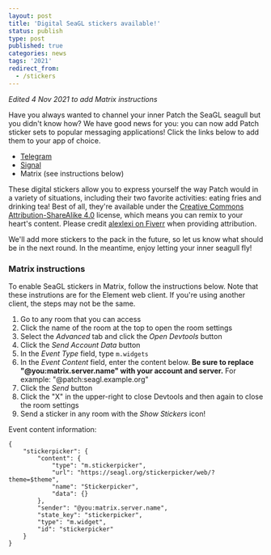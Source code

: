 ```yaml
---
layout: post
title: 'Digital SeaGL stickers available!'
status: publish
type: post
published: true
categories: news
tags: '2021'
redirect_from:
  - /stickers
---
```


*Edited 4 Nov 2021 to add Matrix instructions*

Have you always wanted to channel your inner Patch the SeaGL seagull but you didn't know how?
We have good news for you: you can now add Patch sticker sets to popular messaging applications!
Click the links below to add them to your app of choice.

* [Telegram](https://t.me/addstickers/PatchSeagull)
* [Signal](https://signal.art/addstickers/#pack_id=37da6dc461d100aef3eb1fd134aaa363&pack_key=82badb0ba139c941cc6e89e4cb8dc2d20f60ed858877553ca95f7b71c0f23722)
* Matrix (see instructions below)

These digital stickers allow you to express yourself the way Patch would in a variety of situations, including their two favorite activities: eating fries and drinking tea!
Best of all, they're available under the [Creative Commons Attribution-ShareAlike 4.0](https://creativecommons.org/licenses/by-sa/4.0/legalcode) license, which means you can remix to your heart's content.
Please credit [alexlexi on Fiverr](https://www.fiverr.com/alexlexi) when providing attribution.

We'll add more stickers to the pack in the future, so let us know what should be in the next round.
In the meantime, enjoy letting your inner seagull fly!

### Matrix instructions

To enable SeaGL stickers in Matrix, follow the instructions below.
Note that these instrutions are for the Element web client.
If you're using another client, the steps may not be the same.

1. Go to any room that you can access
2. Click the name of the room at the top to open the room settings
3. Select the *Advanced* tab and click the *Open Devtools* button
4. Click the *Send Account Data* button
5. In the *Event Type* field, type `m.widgets`
6. In the *Event Content* field, enter the content below.
**Be sure to replace "@you:matrix.server.name" with your account and server.**
For example: "@patch:seagl.example.org"
7. Click the *Send* button
8. Click the "X" in the upper-right to close Devtools and then again to close the room settings
9. Send a sticker in any room with the *Show Stickers* icon!

Event content information:

```
{
    "stickerpicker": {
        "content": {
            "type": "m.stickerpicker",
            "url": "https://seagl.org/stickerpicker/web/?theme=$theme",
            "name": "Stickerpicker",
            "data": {}
        },
        "sender": "@you:matrix.server.name",
        "state_key": "stickerpicker",
        "type": "m.widget",
        "id": "stickerpicker"
    }
}
```

